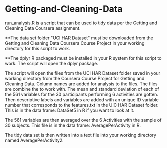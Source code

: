 Getting-and-Cleaning-Data
=========================

run_analysis.R is a script that can be used to tidy data per the Getting and Cleaning Data Coursera assignment. 

**The data set folder "UCI HAR Dataset" must be downloaded from the Getting and Cleaning Data Coursera Course Project in your working directory for this script to work.


**The dplyr R packaged must be installed in your R system for this script to work.  The script will open the dplyr package.



The script will open the files from the UCI HAR Dataset folder saved in your working directory from the Coursera Course Project for Getting and Cleaning Data. Column names are added for analysis to the files. The files are combine the to work with. The mean and standard deviation of each of the 561 variables for the 30 participants performing 6 activities are gotten. Then descriptive labels and variables are added with an unique ID variable number that corresponds to the features.txt in the UIC HAR Dataset folder. This is in the data frame: DataSet5 in R if you want to look at it.


The 561 variables are then averaged over the 6 Activities with the sample of 30 subjects. This file is in the data frame: AveragePerActivity in R.


The tidy data set is then written into a text file into your working directory named AveragePerActivity2. 